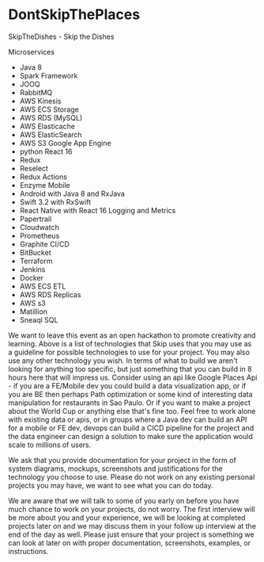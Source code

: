 # DontSkipThePlaces





SkipTheDishes - Skip the Dishes

Microservices
 - Java 8
 - Spark Framework
 - JOOQ
 - RabbitMQ
 - AWS Kinesis
 - AWS ECS
Storage
 - AWS RDS (MySQL)
 - AWS Elasticache
 - AWS ElasticSearch
 - AWS S3
Google App Engine
 - python
React 16
 - Redux
 - Reselect
 - Redux Actions
 - Enzyme
Mobile
 - Android with Java 8 and RxJava
 - Swift 3.2 with RxSwift
 - React Native with React 16
Logging and Metrics
- Papertrail
- Cloudwatch
- Prometheus
- Graphite
CI/CD
 - BitBucket
 - Terraform
 - Jenkins
 - Docker
 - AWS ECS
ETL
 - AWS RDS Replicas
 - AWS s3
 - Matillion
 - Sneaql SQL


We want to leave this event as an open hackathon to promote creativity and learning. Above is a list of technologies that Skip uses that you may use as a guideline for possible technologies to use for your project. You may also use any other technology you wish. In terms of what to build we aren't looking for anything too specific, but just something that you can build in 8 hours here that will impress us. Consider using an api like Google Places Api - if you are a FE/Mobile dev you could build a data visualization app, or if you are BE then perhaps Path optimization or some kind of interesting data manipulation for restaurants in Sao Paulo. Or if you want to make a project about the World Cup or anything else that's fine too. Feel free to work alone with existing data or apis, or in groups where a Java dev can build an API for a mobile or FE dev, devops can build a CICD pipeline for the project and the data engineer can design a solution to make sure the application would scale to millions of users. 


We ask that you provide documentation for your project in the form of system diagrams, mockups, screenshots and justifications for the technology you choose to use. Please do not work on any existing personal projects you may have, we want to see what you can do today.


We are aware that we will talk to some of you early on before you have much chance to work on your projects, do not worry. The first interview will be more about you and your experience, we will be looking at completed projects later on and we may discuss them in your follow up interview at the end of the day as well. Please just ensure that your project is something we can look at later on with proper documentation, screenshots, examples, or instructions.
